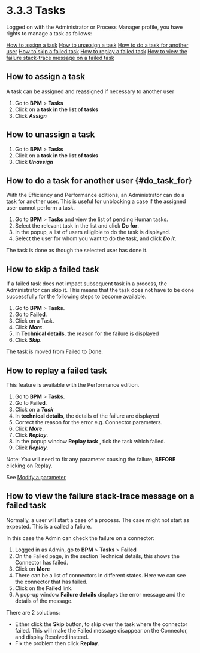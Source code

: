 
3.3.3 Tasks
===========

Logged on with the Administrator or Process Manager profile, you have rights to manage a task as follows:

[How to assign a task](#assign)
[How to unassign a task](#unassign)
[How to do a task for another user](#do_task_for)
[How to skip a failed task](#skip)
[How to replay a failed task](#replay)
[How to view the failure stack-trace message on a failed task](#stack)
<div id="assign">

</div>

How to assign a task
--------------------

A task can be assigned and reassigned if necessary to another user

1.  Go to **BPM** &gt; **Tasks**
2.  Click on a **task in the list of tasks**
3.  Click ***Assign***

<div id="unassign">

</div>

How to unassign a task
----------------------

1.  Go to **BPM** &gt; **Tasks**
2.  Click on a **task in the list of tasks**
3.  Click ***Unassign***

How to do a task for another user {#do_task_for}
---------------------------------

With the Efficiency and Performance editions, an Administrator can do a task for another user. This is useful for unblocking a case if the assigned user cannot perform a task.

1.  Go to **BPM** &gt; **Tasks** and view the list of pending Human tasks.
2.  Select the relevant task in the list and click **Do for**.
3.  In the popup, a list of users elligible to do the task is displayed.
4.  Select the user for whom you want to do the task, and click ***Do it***.

The task is done as though the selected user has done it.

<div id="skip">

</div>

How to skip a failed task
-------------------------

If a failed task does not impact subsequent task in a process, the Administrator can skip it. This means that the task does not have to be done successfully for the following steps to become available.

1.  Go to **BPM** &gt; **Tasks**.
2.  Go to **Failed**.
3.  Click on a Task.
4.  Click ***More***.
5.  In **Technical details**, the reason for the failure is displayed
6.  Click ***Skip***.

The task is moved from Failed to Done.

<div id="replay">

</div>

How to replay a failed task
---------------------------

This feature is available with the Performance edition.

1.  Go to **BPM** &gt; **Tasks**.
2.  Go to **Failed**.
3.  Click on a ***Task***
4.  In **technical details**, the details of the failure are displayed
5.  Correct the reason for the error e.g. Connector parameters.
6.  Click ***More***.
7.  Click ***Replay***.
8.  In the popup window **Replay task** , tick the task which failed.
9.  Click ***Replay***.

Note: You will need to fix any parameter causing the failure, **BEFORE** clicking on Replay.

See [Modify a parameter](/processes-0#modpar)

<div id="stack">

</div>

How to view the failure stack-trace message on a failed task
------------------------------------------------------------

Normally, a user will start a case of a process. The case might not start as expected. This is a called a faliure.

In this case the Admin can check the failure on a connector:

1.  Logged in as Admin, go to **BPM** &gt; **Tasks** &gt; **Failed**
2.  On the Failed page, in the section Technical details, this shows the Connector has failed.
3.  Click on **More**
4.  There can be a list of connectors in different states. Here we can see the connector that has failed.
5.  Click on the **Failed** link.
6.  A pop-up window **Failure details** displays the error message and the details of the message.

There are 2 solutions:

-   Either click the **Skip** button, to skip over the task where the connector failed. This will make the Failed message disappear on the Connector, and display Resolved instead.
-   Fix the problem then click **Replay**.

